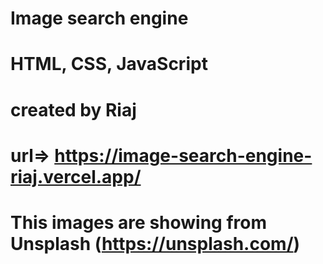 # Image search engine
# HTML, CSS, JavaScript
# created by Riaj
# url=> https://image-search-engine-riaj.vercel.app/
# This images are showing from Unsplash (https://unsplash.com/)
